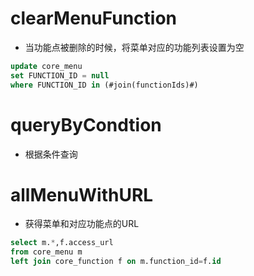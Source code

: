 clearMenuFunction
===

* 当功能点被删除的时候，将菜单对应的功能列表设置为空

```sql
update core_menu 
set FUNCTION_ID = null 
where FUNCTION_ID in (#join(functionIds)#)
```

queryByCondtion
===============
* 根据条件查询



allMenuWithURL
===

* 获得菜单和对应功能点的URL

```sql
select m.*,f.access_url 
from core_menu m 
left join core_function f on m.function_id=f.id 
```

